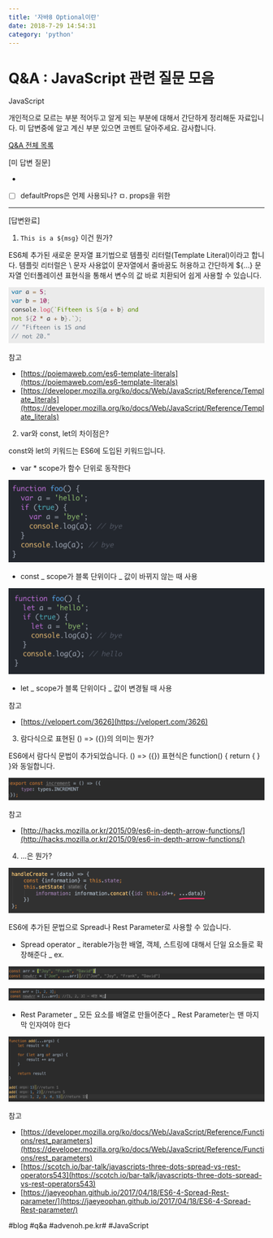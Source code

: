 ```yaml
---
title: '자바8 Optional이란'
date: 2018-7-29 14:54:31
category: 'python'
---
```


# Q&A : JavaScript 관련 질문 모음

JavaScript

개인적으로 모르는 부분 적어두고 알게 되는 부분에 대해서 간단하게 정리해둔 자료입니다.
미 답변중에 알고 계신 부분 있으면 코멘트 달아주세요. 감사합니다.

[Q&A 전체 목록](https://advenoh.tistory.com/35)

[미 답변 질문]

-

- [ ] defaultProps은 언제 사용되나?
      ㅁ. props을 위한

---

[답변완료]

1. `This is a ${msg}` 이건 뭔가?

ES6체 추가된 새로운 문자열 표기법으로 템플릿 리터럴(Template Literal)이라고 합니다.
템플릿 리터럴은 \ 문자 사용없이 문자열에서 줄바꿈도 허용하고 간단하게 \${…} 문자열 인터폴레이션 표현식을 통해서 변수의 값 바로 치환되어 쉽게 사용할 수 있습니다.

![](Q&A%20%20JavaScript%20%EA%B4%80%EB%A0%A8%20%EC%A7%88%EB%AC%B8%20%EB%AA%A8%EC%9D%8C/image_3.png)

참고

- [https://poiemaweb.com/es6-template-literals](https://poiemaweb.com/es6-template-literals)
- [https://developer.mozilla.org/ko/docs/Web/JavaScript/Reference/Template_literals](https://developer.mozilla.org/ko/docs/Web/JavaScript/Reference/Template_literals)

2. var와 const, let의 차이점은?

const와 let의 키워드는 ES6에 도입된 키워드입니다.

- var \* scope가 함수 단위로 동작한다

![](Q&A%20%20JavaScript%20%EA%B4%80%EB%A0%A8%20%EC%A7%88%EB%AC%B8%20%EB%AA%A8%EC%9D%8C/image_5.png)

- const
  _ scope가 블록 단위이다
  _ 값이 바뀌지 않는 때 사용

![](Q&A%20%20JavaScript%20%EA%B4%80%EB%A0%A8%20%EC%A7%88%EB%AC%B8%20%EB%AA%A8%EC%9D%8C/image_4.png)

- let
  _ scope가 블록 단위이다
  _ 값이 변경될 때 사용

참고

- [https://velopert.com/3626](https://velopert.com/3626)

3. 람다식으로 표현된 () => ({})의 의미는 뭔가?

ES6에서 람다식 문법이 추가되었습니다. () => ({}) 표현식은 function() { return { } }와 동일합니다.

![](Q&A%20%20JavaScript%20%EA%B4%80%EB%A0%A8%20%EC%A7%88%EB%AC%B8%20%EB%AA%A8%EC%9D%8C/image_7.png)

참고

- [http://hacks.mozilla.or.kr/2015/09/es6-in-depth-arrow-functions/](http://hacks.mozilla.or.kr/2015/09/es6-in-depth-arrow-functions/)

4. …은 뭔가?

![](Q&A%20%20JavaScript%20%EA%B4%80%EB%A0%A8%20%EC%A7%88%EB%AC%B8%20%EB%AA%A8%EC%9D%8C/7387AE5C-6B59-4AD8-8546-AA42E65E9734.png)

ES6에 추가된 문법으로 Spread나 Rest Parameter로 사용할 수 있습니다.

- Spread operator
  _ iterable가능한 배열, 객체, 스트링에 대해서 단일 요소들로 확장해준다
  _ ex.

![](Q&A%20%20JavaScript%20%EA%B4%80%EB%A0%A8%20%EC%A7%88%EB%AC%B8%20%EB%AA%A8%EC%9D%8C/image_6.png)

![](Q&A%20%20JavaScript%20%EA%B4%80%EB%A0%A8%20%EC%A7%88%EB%AC%B8%20%EB%AA%A8%EC%9D%8C/image_1.png)

- Rest Parameter
  _ 모든 요소를 배열로 만들어준다
  _ Rest Parameter는 맨 마지막 인자여야 한다

![](Q&A%20%20JavaScript%20%EA%B4%80%EB%A0%A8%20%EC%A7%88%EB%AC%B8%20%EB%AA%A8%EC%9D%8C/image_2.png)

참고

- [https://developer.mozilla.org/ko/docs/Web/JavaScript/Reference/Functions/rest_parameters](https://developer.mozilla.org/ko/docs/Web/JavaScript/Reference/Functions/rest_parameters)
- [https://scotch.io/bar-talk/javascripts-three-dots-spread-vs-rest-operators543](https://scotch.io/bar-talk/javascripts-three-dots-spread-vs-rest-operators543)
- [https://jaeyeophan.github.io/2017/04/18/ES6-4-Spread-Rest-parameter/](https://jaeyeophan.github.io/2017/04/18/ES6-4-Spread-Rest-parameter/)

#blog #q&a #advenoh.pe.kr# #JavaScript
